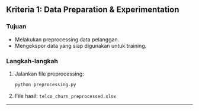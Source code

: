 ## Kriteria 1: Data Preparation & Experimentation

### Tujuan
- Melakukan preprocessing data pelanggan.
- Mengekspor data yang siap digunakan untuk training.

### Langkah-langkah
1. Jalankan file preprocessing:
    ```bash
    python preprocessing.py
    ```
2. File hasil: `telco_churn_preprocessed.xlsx`

---
